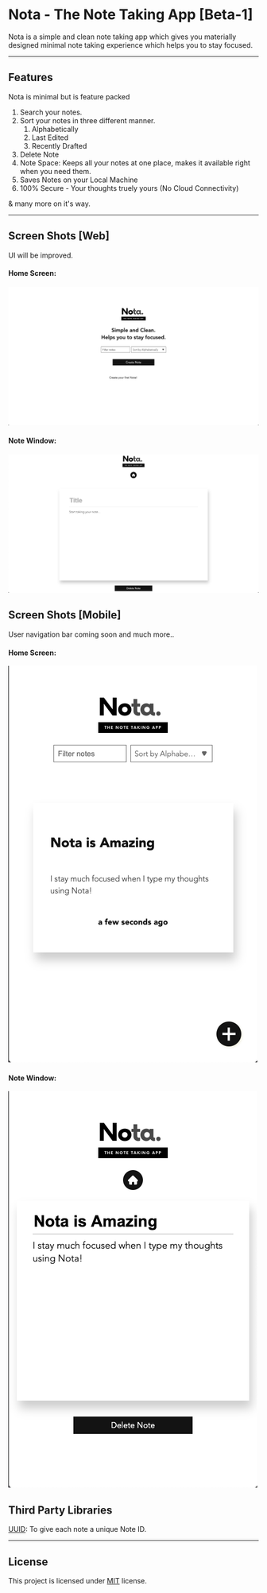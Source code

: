 # Nota - The Note Taking App [Beta-1]

Nota is a simple and clean note taking app which gives you materially designed minimal note taking experience which helps you to stay focused.

---
## Features

Nota is minimal but is feature packed 
1. Search your notes.
2. Sort your notes in three different manner.
    1. Alphabetically
    2. Last Edited
    3. Recently Drafted
3. Delete Note
4. Note Space:
Keeps all your notes at one place,  makes it available right when you need them.
5. Saves Notes on your Local Machine
6. 100% Secure - Your thoughts truely yours (No Cloud Connectivity)

& many more on it's way.

---

## Screen Shots [Web]
UI will be improved. 
#### Home Screen:
![Image of Nota Home](https://github.com/cmulay/Notes-App/blob/master/assets/images/web_home.png)
#### Note Window:
![Image of Nota Home](https://github.com/cmulay/Notes-App/blob/master/assets/images/web_note.png)

## Screen Shots [Mobile]
User navigation bar coming soon and much more..
#### Home Screen:
![Image of Nota Home](https://github.com/cmulay/Notes-App/blob/master/assets/images/mob_home.png)
#### Note Window:
![Image of Nota Home](https://github.com/cmulay/Notes-App/blob/master/assets/images/mob_note.png)

## Third Party Libraries
[UUID](https://www.npmjs.com/package/uuid): To give each note a unique Note ID.

---
## License
This project is licensed under [MIT](https://github.com/cmulay/Notes-App/blob/master/LICENSE) license.

